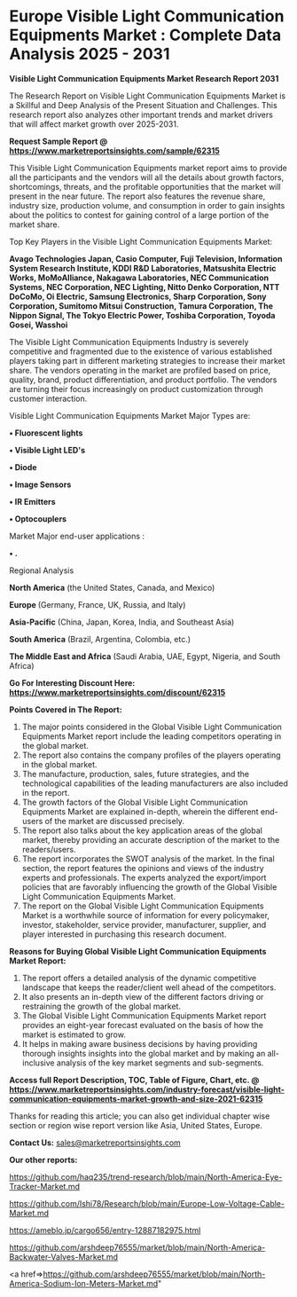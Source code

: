 # Europe Visible Light Communication Equipments Market : Complete Data Analysis 2025 - 2031

<strong>Visible Light Communication Equipments Market Research Report 2031</strong>

The Research Report on Visible Light Communication Equipments Market is a Skillful and Deep Analysis of the Present Situation and Challenges. This research report also analyzes other important trends and market drivers that will affect market growth over 2025-2031.

<strong>Request Sample Report @ <a href=https://www.marketreportsinsights.com/sample/62315>https://www.marketreportsinsights.com/sample/62315</a></strong>

This Visible Light Communication Equipments market report aims to provide all the participants and the vendors will all the details about growth factors, shortcomings, threats, and the profitable opportunities that the market will present in the near future. The report also features the revenue share, industry size, production volume, and consumption in order to gain insights about the politics to contest for gaining control of a large portion of the market share.

Top Key Players in the Visible Light Communication Equipments Market:

<strong>Avago Technologies Japan, Casio Computer, Fuji Television, Information System Research Institute, KDDI R&D Laboratories, Matsushita Electric Works, MoMoAlliance, Nakagawa Laboratories, NEC Communication Systems, NEC Corporation, NEC Lighting, Nitto Denko Corporation, NTT DoCoMo, Oi Electric, Samsung Electronics, Sharp Corporation, Sony Corporation, Sumitomo Mitsui Construction, Tamura Corporation, The Nippon Signal, The Tokyo Electric Power, Toshiba Corporation, Toyoda Gosei, Wasshoi</strong>

The Visible Light Communication Equipments Industry is severely competitive and fragmented due to the existence of various established players taking part in different marketing strategies to increase their market share. The vendors operating in the market are profiled based on price, quality, brand, product differentiation, and product portfolio. The vendors are turning their focus increasingly on product customization through customer interaction.

Visible Light Communication Equipments Market Major Types are:

<strong>• Fluorescent lights

• Visible Light LED's

• Diode

• Image Sensors

• IR Emitters

• Optocouplers</strong>

Market Major end-user applications :

<strong>• .</strong>

Regional Analysis

</u><strong><b>North America</b></strong> (the United States, Canada, and Mexico)

<strong><b>Europe </b></strong>(Germany, France, UK, Russia, and Italy)

<strong><b>Asia-Pacific</b></strong> (China, Japan, Korea, India, and Southeast Asia)

<strong><b>South America</b></strong> (Brazil, Argentina, Colombia, etc.)

<strong><b>The Middle East and Africa</b></strong> (Saudi Arabia, UAE, Egypt, Nigeria, and South Africa)

<strong>Go For Interesting Discount Here: <a href=https://www.marketreportsinsights.com/discount/62315>https://www.marketreportsinsights.com/discount/62315</a></strong>

<strong>Points Covered in The Report:</strong>
<ol>
  <li>The major points considered in the Global Visible Light Communication Equipments Market report include the leading competitors operating in the global market.</li>
  <li>The report also contains the company profiles of the players operating in the global market.</li>
  <li>The manufacture, production, sales, future strategies, and the technological capabilities of the leading manufacturers are also included in the report.</li>
  <li>The growth factors of the Global Visible Light Communication Equipments Market are explained in-depth, wherein the different end-users of the market are discussed precisely.</li>
  <li>The report also talks about the key application areas of the global market, thereby providing an accurate description of the market to the readers/users.</li>
  <li>The report incorporates the SWOT analysis of the market. In the final section, the report features the opinions and views of the industry experts and professionals. The experts analyzed the export/import policies that are favorably influencing the growth of the Global Visible Light Communication Equipments Market.</li>
  <li>The report on the Global Visible Light Communication Equipments Market is a worthwhile source of information for every policymaker, investor, stakeholder, service provider, manufacturer, supplier, and player interested in purchasing this research document.</li>
</ol>
<strong>Reasons for Buying Global Visible Light Communication Equipments Market Report:</strong>

<ol>
  <li>The report offers a detailed analysis of the dynamic competitive landscape that keeps the reader/client well ahead of the competitors.</li>
  <li>It also presents an in-depth view of the different factors driving or restraining the growth of the global market.</li>
  <li>The Global Visible Light Communication Equipments Market report provides an eight-year forecast evaluated on the basis of how the market is estimated to grow.</li>
  <li>It helps in making aware business decisions by having providing thorough insights insights into the global market and by making an all-inclusive analysis of the key market segments and sub-segments.</li>
</ol>
<strong>Access full Report Description, TOC, Table of Figure, Chart, etc. @ <a href=https://www.marketreportsinsights.com/industry-forecast/visible-light-communication-equipments-market-growth-and-size-2021-62315>https://www.marketreportsinsights.com/industry-forecast/visible-light-communication-equipments-market-growth-and-size-2021-62315</a></strong>


Thanks for reading this article; you can also get individual chapter wise section or region wise report version like Asia, United States, Europe.

<strong>Contact Us:</strong>
sales@marketreportsinsights.com

<strong>Our other reports:</strong>

<a href=https://github.com/haq235/trend-research/blob/main/North-America-Eye-Tracker-Market.md>https://github.com/haq235/trend-research/blob/main/North-America-Eye-Tracker-Market.md</a>

<a href=https://github.com/Ishi78/Research/blob/main/Europe-Low-Voltage-Cable-Market.md>https://github.com/Ishi78/Research/blob/main/Europe-Low-Voltage-Cable-Market.md</a>

<a href=https://ameblo.jp/cargo656/entry-12887182975.html>https://ameblo.jp/cargo656/entry-12887182975.html</a>

<a href=https://github.com/arshdeep76555/market/blob/main/North-America-Backwater-Valves-Market.md>https://github.com/arshdeep76555/market/blob/main/North-America-Backwater-Valves-Market.md</a>

<a href=>https://github.com/arshdeep76555/market/blob/main/North-America-Sodium-Ion-Meters-Market.md</a>"
